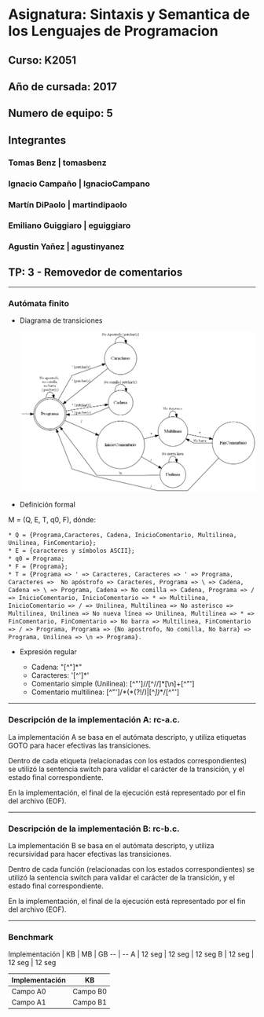 # **Asignatura:** Sintaxis y Semantica de los Lenguajes de Programacion
## **Curso:** K2051
## **Año de cursada:** 2017
## **Numero de equipo:** 5

## **Integrantes**

### Tomas Benz	|	tomasbenz	
### Ignacio Campaño	| IgnacioCampano
### Martín DiPaolo	| martindipaolo
### Emiliano Guiggiaro	| eguiggiaro
### Agustin Yañez	| agustinyanez

## **TP:** 3 - Removedor de comentarios

***
### Autómata finito

* Diagrama de transiciones

	![Con titulo](TP3.png "Diagrama de transiciones")

* Definición formal

M = (Q, E, T, q0, F), dónde:

	* Q = {Programa,Caracteres, Cadena, InicioComentario, Multilinea, Unilinea, FinComentario};
	* E = {caracteres y símbolos ASCII};
	* q0 = Programa;
	* F = {Programa};
	* T = {Programa => ' => Caracteres, Caracteres => ' => Programa, Caracteres =>  No apóstrofo => Caracteres, Programa => \ => Cadena, Cadena => \ => Programa, Cadena => No comilla => Cadena, Programa => / => InicioComentario, InicioComentario => * => Multilinea, InicioComentario => / => Unilinea, Multilinea => No asterisco => Multilinea, Unilinea => No nueva línea => Unilinea, Multilinea => * => FinComentario, FinComentario => No barra => Multilinea, FinComentario => / => Programa, Programa => {No apostrofo, No comilla, No barra} => Programa, Unilinea => \n => Programa}.

* Expresión regular

	* Cadena: "[^"]*"
	* Caracteres: '[^']*' 
	* Comentario simple (Unilinea):  [^"']\/\/[^\/\/]*[\n]+[^"']
	* Comentario multilinea: [^"']\/\*(\*(?!\/)|[^*])*\*\/[^"']

***
### Descripción de la implementación A: rc-a.c.

La implementación A se basa en el autómata descripto, y utiliza etiquetas GOTO para hacer efectivas las transiciones.

Dentro de cada etiqueta (relacionadas con los estados correspondientes) se utilizó la sentencia switch para validar el carácter de la transición, y el estado final correspondiente. 

En la implementación, el final de la ejecución está representado por el fin del archivo (EOF).

***
### Descripción de la implementación B: rc-b.c.

La implementación B se basa en el autómata descripto, y utiliza recursividad para hacer efectivas las transiciones.

Dentro de cada función (relacionadas con los estados correspondientes) se utilizó la sentencia switch para validar el carácter de la transición, y el estado final correspondiente. 

En la implementación, el final de la ejecución está representado por el fin del archivo (EOF).
 

***

### Benchmark

Implementación | KB | MB | GB
-- | --
A | 12 seg | 12 seg | 12 seg
B  | 12 seg | 12 seg | 12 seg





Implementación | KB
-- | --
Campo A0 | Campo B0
Campo A1 | Campo B1